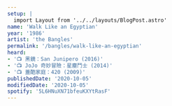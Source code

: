 ```yaml
---
setup: |
  import Layout from '../../layouts/BlogPost.astro'
name: 'Walk Like an Egyptian'
year: '1986'
artist: 'the Bangles'
permalink: '/bangles/walk-like-an-egyptian'
heard:
- '📺 黑鏡：San Junipero (2016)'
- '📺 JoJo 奇妙冒險：星塵鬥士 (2014)'
- '📺 蓋酷家庭：420 (2009)'
publishedDate: '2020-10-05'
modifiedDate: '2020-10-05'
spotify: '5L6HNuXN71bfeuKXYtRasF'
---
```

